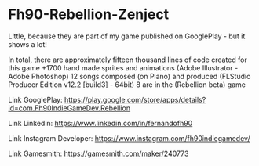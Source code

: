# Fh90-Rebellion-Zenject
Little, because they are part of my game published on GooglePlay - but it shows a lot!

In total, there are approximately fifteen thousand lines of code created for this game
+1700 hand made sprites and animations (Adobe Illustrator - Adobe Photoshop)
12 songs composed (on Piano) and produced (FLStudio Producer Edition v12.2 [build3] - 64bit)
  8 are in the (Rebellion beta) game


Link GooglePlay:
https://play.google.com/store/apps/details?id=com.Fh90IndieGameDev.Rebellion

Link Linkedin:
https://www.linkedin.com/in/fernandofh90

Link Instagram Developer:
https://www.instagram.com/fh90indiegamedev/

Link Gamesmith:
https://gamesmith.com/maker/240773
